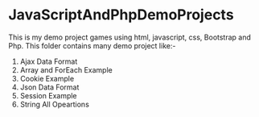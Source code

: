 # JavaScriptAndPhpDemoProjects
This is my demo project games using html, javascript, css, Bootstrap and Php. This folder contains many demo project like:-
1. Ajax Data Format
2. Array and ForEach Example
3. Cookie Example
4. Json Data Format
5. Session Example
6. String All Opeartions
   
